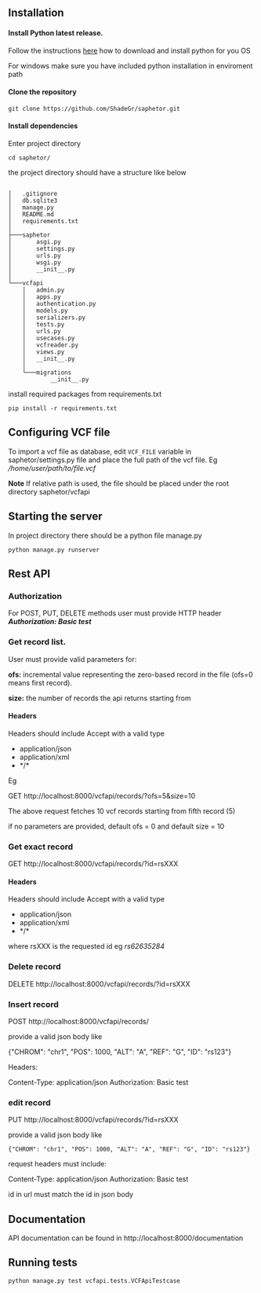 ## Installation

#### Install Python latest release.

Follow the instructions [here](https://wiki.python.org/moin/BeginnersGuide/Download) how to download and install python for you OS

For windows make sure you have included python installation in enviroment path
 
#### Clone the repository

`git clone https://github.com/ShadeGr/saphetor.git`


#### Install dependencies

Enter project directory

`cd saphetor/`

the project directory should have a structure like below

```

│   .gitignore
│   db.sqlite3
│   manage.py
│   README.md
│   requirements.txt
│
├───saphetor
│       asgi.py
│       settings.py
│       urls.py
│       wsgi.py
│       __init__.py
│
└───vcfapi
    │   admin.py
    │   apps.py
    │   authentication.py
    │   models.py
    │   serializers.py
    │   tests.py
    │   urls.py
    │   usecases.py
    │   vcfreader.py
    │   views.py
    │   __init__.py
    │
    └───migrations
            __init__.py
```

install required packages from requirements.txt

`pip install -r requirements.txt`

## Configuring VCF file
To import a vcf file as database, edit `VCF_FILE` variable in saphetor/settings.py file and place the full path of the vcf file. 
Eg */home/user/path/to/file.vcf*

**Note** If relative path is used, the file should be placed under the root directory saphetor/vcfapi

## Starting the server

In project directory there should be a python file manage.py

`python manage.py runserver`

## Rest API

### Authorization

For POST, PUT, DELETE methods user must provide HTTP header ***Authorization: Basic test***

### Get record list.

User must provide valid parameters for:

**ofs:** incremental value representing the zero-based record in the file (ofs=0 means first record). 

**size:** the number of records the api returns starting from <ofs>

#### Headers
Headers should include Accept with a valid type
- application/json
- application/xml
- \*/\*

Eg

GET http://localhost:8000/vcfapi/records/?ofs=5&size=10

The above request fetches 10 vcf records starting from fifth record (5)

if no parameters are provided, default ofs = 0 and default size = 10

### Get exact record

GET http://localhost:8000/vcfapi/records/?id=rsXXX

#### Headers
Headers should include Accept with a valid type
- application/json
- application/xml
- \*/\*

where rsXXX is the requested id eg *rs62635284*

### Delete record

DELETE http://localhost:8000/vcfapi/records/?id=rsXXX

### Insert record

POST http://localhost:8000/vcfapi/records/

provide a valid json body like

{"CHROM": "chr1", "POS": 1000, "ALT": "A", "REF": "G",
"ID": "rs123"}

Headers:

Content-Type: application/json
Authorization: Basic test

### edit record

PUT http://localhost:8000/vcfapi/records/?id=rsXXX

provide a valid json body like

`{"CHROM": "chr1", "POS": 1000, "ALT": "A", "REF": "G",
"ID": "rs123"}`

request headers must include:

Content-Type: application/json
Authorization: Basic test

id in url must match the id in json body

## Documentation

API documentation can be found in http://localhost:8000/documentation

## Running tests

`python manage.py test vcfapi.tests.VCFApiTestcase`




